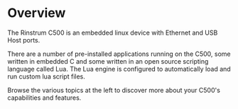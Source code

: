 # Overview

The Rinstrum C500 is an embedded linux device with Ethernet and USB Host ports.

There are a number of pre-installed applications running on the C500, some written in embedded C and some written in an open source scripting language called Lua.  The Lua engine is configured to automatically load and run custom lua script files.

Browse the various topics at the left to discover more about your C500's capabilities and features.
